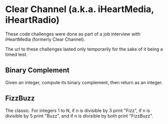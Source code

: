 Clear Channel (a.k.a. iHeartMedia, iHeartRadio)
===============================================

These code challenges were done as part of a job interview with iHeartMedia (formerly Clear Channel).

The url to these challenges lasted only temporarily for the sake of it being a timed test.

Binary Complement
-----------------
Given an integer, compute its binary complement, then return as an integer.

FizzBuzz
--------
The classic.  For integers 1 to N, if n is divisible by 3 print "Fizz", if n is divisible by 5 print "Buzz", and if n 
is divisible by both print "FizzBuzz".